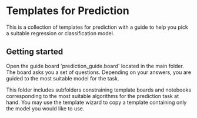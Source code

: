 # Templates for Prediction

This is a collection of templates for prediction with a guide to help you pick a suitable regression or classification model.

## Getting started

Open the guide board 'prediction_guide.board' located in the main folder. The board asks you a set of questions. Depending on your answers, you are guided to the most suitable model for the task.

This folder includes subfolders constraining template boards and notebooks corresponding to the most suitable algorithms for the prediction task at hand. You may use the template wizard to copy a template containing only the model you would like to use.